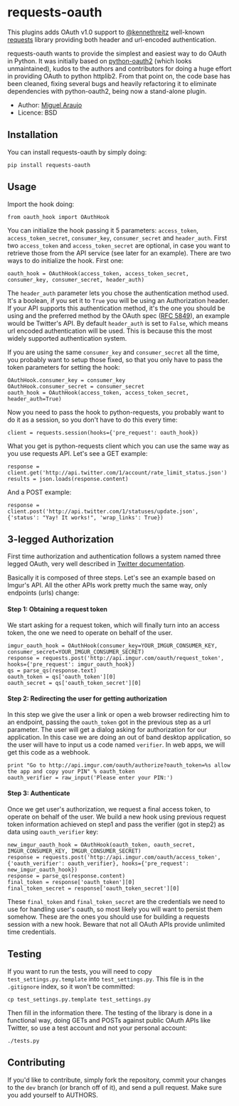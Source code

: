 # requests-oauth

This plugins adds OAuth v1.0 support to <a href="https://github.com/kennethreitz">@kennethreitz</a> well-known <a href="http://github.com/kennethreitz/requests">requests</a> library providing both header and url-encoded authentication.

requests-oauth wants to provide the simplest and easiest way to do OAuth in Python. It was initially based on <a href="https://github.com/simplegeo/python-oauth2">python-oauth2</a> (which looks unmaintained), kudos to the authors and contributors for doing a huge effort in providing OAuth to python httplib2. From that point on, the code base has been cleaned, fixing several bugs and heavily refactoring it to eliminate dependencies with python-oauth2, being now a stand-alone plugin.

* Author: <a href="http://www.github.com/maraujop/">Miguel Araujo</a>
* Licence: BSD

## Installation

You can install requests-oauth by simply doing:

    pip install requests-oauth

## Usage

Import the hook doing:

    from oauth_hook import OAuthHook

You can initialize the hook passing it 5 parameters: `access_token`, `access_token_secret`, `consumer_key`, `consumer_secret` and `header_auth`. First two `access_token` and `access_token_secret` are optional, in case you want to retrieve those from the API service (see later for an example). There are two ways to do initialize the hook. First one:

    oauth_hook = OAuthHook(access_token, access_token_secret, consumer_key, consumer_secret, header_auth)

The `header_auth` parameter lets you chose the authentication method used. It's a boolean, if you set it to `True` you will be using an Authorization header. If your API supports this authentication method, it's the one you should be using and the preferred method by the OAuth spec (<a href="http://tools.ietf.org/html/rfc5849#section-3.5">RFC 5849</a>), an example would be Twitter's API. By default `header_auth` is set to `False`, which means url encoded authentication will be used. This is because this the most widely supported authentication system.

If you are using the same `consumer_key` and `consumer_secret` all the time, you probably want to setup those fixed, so that you only have to pass the token parameters for setting the hook:

    OAuthHook.consumer_key = consumer_key
    OAuthHook.consumer_secret = consumer_secret
    oauth_hook = OAuthHook(access_token, access_token_secret, header_auth=True)

Now you need to pass the hook to python-requests, you probably want to do it as a session, so you don't have to do this every time:

    client = requests.session(hooks={'pre_request': oauth_hook})

What you get is python-requests client which you can use the same way as you use requests API. Let's see a GET example:

    response = client.get('http://api.twitter.com/1/account/rate_limit_status.json')
    results = json.loads(response.content)

And a POST example:

    response = client.post('http://api.twitter.com/1/statuses/update.json', {'status': "Yay! It works!", 'wrap_links': True})

## 3-legged Authorization

First time authorization and authentication follows a system named three legged OAuth, very well described in <a href="https://dev.twitter.com/docs/auth/implementing-sign-twitter">Twitter documentation</a>.

Basically it is composed of three steps. Let's see an example based on Imgur's API. All the other APIs work pretty much the same way, only endpoints (urls) change:

#### Step 1: Obtaining a request token

We start asking for a request token, which will finally turn into an access token, the one we need to operate on behalf of the user.

    imgur_oauth_hook = OAuthHook(consumer_key=YOUR_IMGUR_CONSUMER_KEY, consumer_secret=YOUR_IMGUR_CONSUMER_SECRET)
    response = requests.post('http://api.imgur.com/oauth/request_token', hooks={'pre_request': imgur_oauth_hook})
    qs = parse_qs(response.text)
    oauth_token = qs['oauth_token'][0]
    oauth_secret = qs['oauth_token_secret'][0]

#### Step 2: Redirecting the user for getting authorization

In this step we give the user a link or open a web browser redirecting him to an endpoint, passing the `oauth_token` got in the previous step as a url parameter. The user will get a dialog asking for authorization for our application. In this case we are doing an out of band desktop application, so the user will have to input us a code named `verifier`. In web apps, we will get this code as a webhook.

    print "Go to http://api.imgur.com/oauth/authorize?oauth_token=%s allow the app and copy your PIN" % oauth_token
    oauth_verifier = raw_input('Please enter your PIN:')

#### Step 3: Authenticate

Once we get user's authorization, we request a final access token, to operate on behalf of the user. We build a new hook using previous request token information achieved on step1 and pass the verifier (got in step2) as data using `oauth_verifier` key:

    new_imgur_oauth_hook = OAuthHook(oauth_token, oauth_secret, IMGUR_CONSUMER_KEY, IMGUR_CONSUMER_SECRET)
    response = requests.post('http://api.imgur.com/oauth/access_token', {'oauth_verifier': oauth_verifier}, hooks={'pre_request': new_imgur_oauth_hook})
    response = parse_qs(response.content)
    final_token = response['oauth_token'][0]
    final_token_secret = response['oauth_token_secret'][0]

These `final_token` and `final_token_secret` are the credentials we need to use for handling user's oauth, so most likely you will want to persist them somehow. These are the ones you should use for building a requests session with a new hook. Beware that not all OAuth APIs provide unlimited time credentials.

## Testing

If you want to run the tests, you will need to copy `test_settings.py.template` into `test_settings.py`. This file is in the `.gitignore` index, so it won't be committed:

    cp test_settings.py.template test_settings.py

Then fill in the information there. The testing of the library is done in a functional way, doing GETs and POSTs against public OAuth APIs like Twitter, so use a test account and not your personal account:

    ./tests.py

## Contributing

If you'd like to contribute, simply fork the repository, commit your changes to the `dev` branch (or branch off of it), and send a pull request. Make sure you add yourself to AUTHORS.
